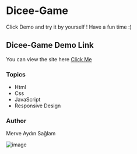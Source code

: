 # Dicee-Game

Click Demo and try it by yourself ! Have a fun time :)

## Dicee-Game Demo Link

You can view the site here [Click Me](https://meciway.github.io/Dicee-Game/) 

### Topics

- Html
- Css
- JavaScript
- Responsive Design

### Author

Merve Aydın Sağlam

![image](https://user-images.githubusercontent.com/95505433/158078305-507dc10e-3546-4103-a17e-dd620abdc1b3.png)
